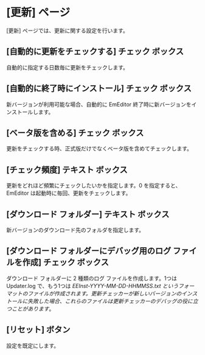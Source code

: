 # \[更新\] ページ

\[更新\] ページでは、更新に関する設定を行います。

## \[自動的に更新をチェックする\] チェック ボックス

自動的に指定する日数毎に更新をチェックします。

## \[自動的に終了時にインストール\] チェック ボックス

新バージョンが利用可能な場合、自動的に EmEditor 終了時に新バージョンをインストールします。

## \[ベータ版を含める\] チェック ボックス

更新をチェックする時、正式版だけでなくベータ版を含めてチェックします。

## \[チェック頻度\] テキスト ボックス

更新をどれほど頻繁にチェックしたいかを指定します。0 を指定すると、EmEditor は起動時に毎回、更新をチェックします。

## \[ダウンロード フォルダー\] テキスト ボックス

新バージョンのダウンロード先のフォルダを指定します。

## \[ダウンロード フォルダーにデバッグ用のログ ファイルを作成\] チェック ボックス

ダウンロード フォルダーに 2 種類のログ ファイルを作成します。1つは Updater.log で、もう1つは _EEInst-YYYY-MM-DD-HHMMSS.txt というフォーマットのファイルが作成されます。更新チェッカーが新しいバージョンのインストールに失敗した場合、これらのファイルは更新チェッカーのデバッグの役に立つことがあります_。

## \[リセット\] ボタン

設定を既定にします。

